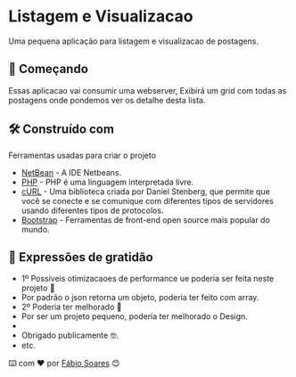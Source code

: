 # Listagem e Visualizacao

Uma pequena aplicação para listagem e visualizacao de postagens.

## 🚀 Começando

Essas aplicacao vai consumir uma webserver, Exibirá um grid com todas as postagens onde pondemos ver os detalhe desta lista.

## 🛠️ Construído com

Ferramentas usadas para criar o projeto

* [NetBean](https://netbeans.apache.org/download/index.html) - A IDE Netbeans.
* [PHP](https://maven.apache.org/) - PHP é uma linguagem interpretada livre.
* [cURL](https://www.php.net/manual/pt_BR/intro.curl.php) - Uma biblioteca criada por Daniel Stenberg, que permite que você se conecte e se comunique com diferentes tipos de servidores usando diferentes tipos de protocolos.
* [Bootstrap](https://getbootstrap.com/) - Ferramentas de front-end open source mais popular do mundo.

## 🎁 Expressões de gratidão

* 1º Possiveis otimizacaoes de performance ue poderia ser feita neste projeto 📢
* Por padrão o json retorna um objeto, poderia ter feito com array.
* 2º Poderia ter melhorado 📢
* Por ser um projeto pequeno, poderia ter melhorado o Design.
* 
* Obrigado publicamente 🤓.
* etc.

⌨️ com ❤️ por [Fábio Soares](https://github.com/FabioSoares84) 😊
